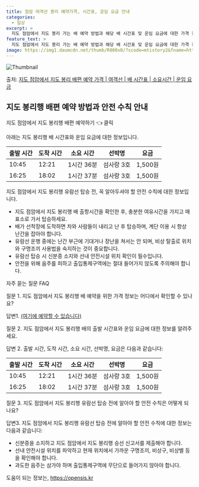 ```yaml
---
title: 점암 여객선 봉리 예약가격, 시간표, 운임 요금 안내
categories:
  - 일상
excerpt: >
  지도 점암에서 지도 봉리 가는 배 예약 방법과 해당 배 시간표 및 운임 요금에 대한 가격 정보를 안내 드리겠습니다. 안전하고 재밋는 지도 봉리행 여행을 위해 아래 정보 참고하시기 바랍니다. 지도 봉리행 배편 예약하기 👈 클릭지도 점암에서 지도 봉리행 배 시간표출발 시간도착 시간소요 시간선박명요금10:4512:211시간 36분섬사랑 3호1,500원16:2518:021시간 37분섬사랑 3호1,500원지도 봉리행 배편 예약하기 👈 클릭지도 점암에서 지도 봉리행 여객선 탑승 시 이용수칙지도 점암에서 지도 봉리행 배 출항시간을 확인한 후, 충분한 여유시간을 가지고 매표소로 가서 탑승해야 합니다. 핵심 포인트: 미리 매표소로 가서 충분한 여유시간을 가지고 선박에 탑승하세요. 배가 선착장에 도착하면 차와 사람들이 내..
feature_text: >
  지도 점암에서 지도 봉리 가는 배 예약 방법과 해당 배 시간표 및 운임 요금에 대한 가격 정보를 안내 드리겠습니다. 안전하고 재밋는 지도 봉리행 여행을 위해 아래 정보 참고하시기 바랍니다. 지도 봉리행 배편 예약하기 👈 클릭지도 점암에서 지도 봉리행 배 시간표출발 시간도착 시간소요 시간선박명요금10:4512:211시간 36분섬사랑 3호1,500원16:2518:021시간 37분섬사랑 3호1,500원지도 봉리행 배편 예약하기 👈 클릭지도 점암에서 지도 봉리행 여객선 탑승 시 이용수칙지도 점암에서 지도 봉리행 배 출항시간을 확인한 후, 충분한 여유시간을 가지고 매표소로 가서 탑승해야 합니다. 핵심 포인트: 미리 매표소로 가서 충분한 여유시간을 가지고 선박에 탑승하세요. 배가 선착장에 도착하면 차와 사람들이 내..
image: https://img1.daumcdn.net/thumb/R800x0/?scode=mtistory2&fname=https%3A%2F%2Fblog.kakaocdn.net%2Fdn%2FbxZDRZ%2FbtsHDJnRFqX%2FEQ7KIbDwzVMj4AucT6oi9K%2Fimg.webp
---
```


![Thumbnail](https://img1.daumcdn.net/thumb/R800x0/?scode=mtistory2&fname=https%3A%2F%2Fblog.kakaocdn.net%2Fdn%2FbxZDRZ%2FbtsHDJnRFqX%2FEQ7KIbDwzVMj4AucT6oi9K%2Fimg.webp)

<p>출처: <a href="https://opensis.kr/entry/%EC%A7%80%EB%8F%84-%EC%A0%90%EC%95%94%EC%97%90%EC%84%9C-%EC%A7%80%EB%8F%84-%EB%B4%89%EB%A6%AC-%EB%B0%B0%ED%8E%B8-%EC%98%88%EC%95%BD-%EA%B0%80%EA%B2%A9-%EC%97%AC%EA%B0%9D%EC%84%A0-%EB%B0%B0-%EC%8B%9C%EA%B0%84%ED%91%9C-%EC%86%8C%EC%9A%94%EC%8B%9C%EA%B0%84-%EC%9A%B4%EC%9E%84-%EC%9A%94%EA%B8%88" rel="dofollow">지도 점암에서 지도 봉리 배편 예약 가격 | 여객선 | 배 시간표 | 소요시간 | 운임 요금</a> </p>

## 지도 봉리행 배편 예약 방법과 안전 수칙 안내

지도 점암에서 지도 봉리행 배편 예약하기 👈 클릭

아래는 지도 봉리행 배 시간표와 운임 요금에 대한 정보입니다.

**출발 시간** | **도착 시간** | **소요 시간** | **선박명** | **요금**  
---|---|---|---|---  
10:45 | 12:21 | 1시간 36분 | 섬사랑 3호 | 1,500원  
16:25 | 18:02 | 1시간 37분 | 섬사랑 3호 | 1,500원  
  
지도 점암에서 지도 봉리행 유람선 탑승 전, 꼭 알아두셔야 할 안전 수칙에 대한 정보입니다.

  * 지도 점암에서 지도 봉리행 배 출항시간을 확인한 후, 충분한 여유시간을 가지고 매표소로 가서 탑승하세요.
  * 배가 선착장에 도착하면 차와 사람들이 내리고 난 후 탑승하며, 계단 이용 시 항상 난간을 잡아야 합니다.
  * 유람선 운행 중에는 난간 부근에 기대거나 장난을 쳐서는 안 되며, 비상 탈출로 위치와 구명조끼 사용법을 숙지하는 것이 중요합니다.
  * 유람선 탑승 시 신분증 소지와 선내 안전시설 위치 확인이 필수입니다.
  * 안전을 위해 음주를 피하고 출입통제구역에는 절대 들어가지 않도록 주의해야 합니다.

자주 묻는 질문 FAQ



질문 1. 지도 점암에서 지도 봉리행 배 예약을 위한 가격 정보는 어디에서 확인할 수 있나요?

답변1. [(여기에 예약할 수 있습니다)](https://opensis.kr/entry/%EC%A7%80%EB%8F%84-%EC%A0%90%EC%95%94%EC%97%90%EC%84%9C-%EC%A7%80%EB%8F%84-%EB%B4%89%EB%A6%AC-%EB%B0%B0%ED%8E%B8-%EC%98%88%EC%95%BD-%EA%B0%80%EA%B2%A9-%EC%97%AC%EA%B0%9D%EC%84%A0-%EB%B0%B0-%EC%8B%9C%EA%B0%84%ED%91%9C-%EC%86%8C%EC%9A%94%EC%8B%9C%EA%B0%84-%EC%9A%B4%EC%9E%84-%EC%9A%94%EA%B8%88)

질문 2. 지도 점암에서 지도 봉리행 배의 출발 시간표와 운임 요금에 대한 정보를 알려주세요.

답변 2. 출발 시간, 도착 시간, 소요 시간, 선박명, 요금은 다음과 같습니다:

**출발 시간** | **도착 시간** | **소요 시간** | **선박명** | **요금**  
---|---|---|---|---  
10:45 | 12:21 | 1시간 36분 | 섬사랑 3호 | 1,500원  
16:25 | 18:02 | 1시간 37분 | 섬사랑 3호 | 1,500원  
  
질문 3. 지도 점암에서 지도 봉리행 유람선 탑승 전에 알아야 할 안전 수칙은 어떻게 되나요?

답변3. 지도 점암에서 지도 봉리행 유람선 탑승 전에 알아야 할 안전 수칙에 대한 정보는 다음과 같습니다:

  * 신분증을 소지하고 지도 점암에서 지도 봉리행 승선 신고서를 제출해야 합니다.
  * 선내 안전시설 위치를 파악하고 현재 위치에서 가까운 구명조끼, 비상구, 비상벨 등을 확인해야 합니다.
  * 과도한 음주는 삼가야 하며 출입통제구역에 무단으로 들어가지 않아야 합니다.



 

도움이 되는 정보는, <a href="https://opensis.kr" rel="dofollow">https://opensis.kr</a>


